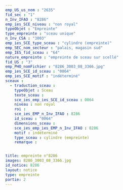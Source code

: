 ```yaml
---
emp_US_us_nom : "2635"
fid_sec : "1"
n_Inv_IFAO : "8286"
emp_ies_SCE_niveau : "non royal"
typeObjet : "Empreinte"
type_empreinte : "sceau unique"
n_Inv_CSA : "3003"
emp_ies_SCE_type_sceau : "cylindre (empreinte)"
emp_SEC_nom_secteur : "palais, magasin sud"
emp_IES_fid_sceau : "64"
nature_empreinte : "empreinte de sceau sur scellé"
fid_US : "3"
emp_PHO_nomFichier : "8286_3003_08_3366.jpg"
emp_ies_SCE_id_sceau : "0064"
emp_ies_SCE_motif : "indéterminé"
sceaux :
  - traduction_sceau : 
    typeObjet : Sceau
    texte_sceau : 
    sce_ies_emp_ies_SCE_id_sceau : 0064
    niveau : non royal
    roi : 
    sce_ies_EMP_n_Inv_IFAO : 8286
    id_sceau : "0064"
    dimensions_sceau : 
    sce_ies_emp_ies_EMP_n_Inv_IFAO : 8286
    motif : indéterminé
    type_sceau : cylindre (empreinte)
    remarque : 


title: empreinte n°8286
images: 8286_3003_08_3366.jpg
id_notice: 8286
layout: notice
type: empreinte
partie: 2
---
```

